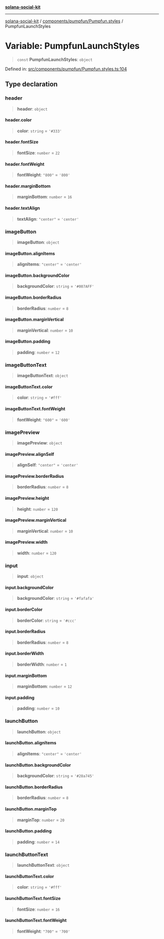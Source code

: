 [**solana-social-kit**](../../../../README.md)

***

[solana-social-kit](../../../../README.md) / [components/pumpfun/Pumpfun.styles](../README.md) / PumpfunLaunchStyles

# Variable: PumpfunLaunchStyles

> `const` **PumpfunLaunchStyles**: `object`

Defined in: [src/components/pumpfun/Pumpfun.styles.ts:104](https://github.com/SendArcade/solana-social-starter/blob/98f94bb63d3814df24512365f6ae706d273e698f/src/components/pumpfun/Pumpfun.styles.ts#L104)

## Type declaration

### header

> **header**: `object`

#### header.color

> **color**: `string` = `'#333'`

#### header.fontSize

> **fontSize**: `number` = `22`

#### header.fontWeight

> **fontWeight**: `"800"` = `'800'`

#### header.marginBottom

> **marginBottom**: `number` = `16`

#### header.textAlign

> **textAlign**: `"center"` = `'center'`

### imageButton

> **imageButton**: `object`

#### imageButton.alignItems

> **alignItems**: `"center"` = `'center'`

#### imageButton.backgroundColor

> **backgroundColor**: `string` = `'#007AFF'`

#### imageButton.borderRadius

> **borderRadius**: `number` = `8`

#### imageButton.marginVertical

> **marginVertical**: `number` = `10`

#### imageButton.padding

> **padding**: `number` = `12`

### imageButtonText

> **imageButtonText**: `object`

#### imageButtonText.color

> **color**: `string` = `'#fff'`

#### imageButtonText.fontWeight

> **fontWeight**: `"600"` = `'600'`

### imagePreview

> **imagePreview**: `object`

#### imagePreview.alignSelf

> **alignSelf**: `"center"` = `'center'`

#### imagePreview.borderRadius

> **borderRadius**: `number` = `8`

#### imagePreview.height

> **height**: `number` = `120`

#### imagePreview.marginVertical

> **marginVertical**: `number` = `10`

#### imagePreview.width

> **width**: `number` = `120`

### input

> **input**: `object`

#### input.backgroundColor

> **backgroundColor**: `string` = `'#fafafa'`

#### input.borderColor

> **borderColor**: `string` = `'#ccc'`

#### input.borderRadius

> **borderRadius**: `number` = `8`

#### input.borderWidth

> **borderWidth**: `number` = `1`

#### input.marginBottom

> **marginBottom**: `number` = `12`

#### input.padding

> **padding**: `number` = `10`

### launchButton

> **launchButton**: `object`

#### launchButton.alignItems

> **alignItems**: `"center"` = `'center'`

#### launchButton.backgroundColor

> **backgroundColor**: `string` = `'#28a745'`

#### launchButton.borderRadius

> **borderRadius**: `number` = `8`

#### launchButton.marginTop

> **marginTop**: `number` = `20`

#### launchButton.padding

> **padding**: `number` = `14`

### launchButtonText

> **launchButtonText**: `object`

#### launchButtonText.color

> **color**: `string` = `'#fff'`

#### launchButtonText.fontSize

> **fontSize**: `number` = `16`

#### launchButtonText.fontWeight

> **fontWeight**: `"700"` = `'700'`
